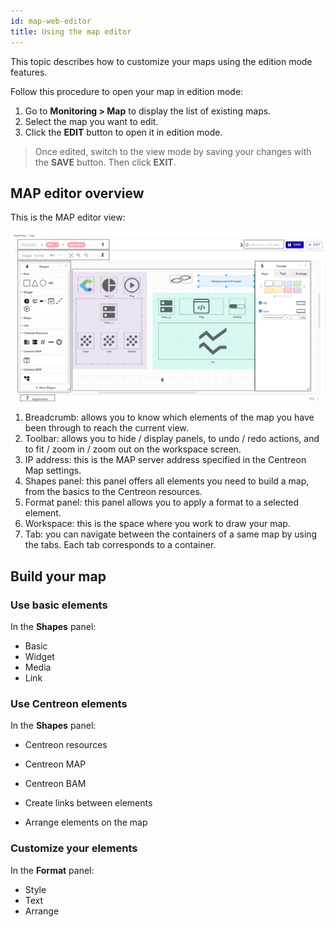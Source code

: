 ```yaml
---
id: map-web-editor
title: Using the map editor
---
```


This topic describes how to customize your maps using the edition mode features.

Follow this procedure to open your map in edition mode:

1. Go to **Monitoring > Map** to display the list of existing maps.
2. Select the map you want to edit.
3. Click the **EDIT** button to open it in edition mode.

> Once edited, switch to the view mode by saving your changes with the **SAVE** button. Then click **EXIT**.

## MAP editor overview

This is the MAP editor view:

![image](../assets/graph-views/ng/map-web-editor-description%2C.png)

1. Breadcrumb: allows you to know which elements of the map you have been through to reach the current view.
2. Toolbar: allows you to hide / display panels,  to undo / redo actions, and to fit / zoom in / zoom out on the workspace screen.
3. IP address: this is the MAP server address specified in the Centreon Map settings.
4. Shapes panel: this panel offers all elements you need to build a map, from the basics to the Centreon resources.
5. Format panel: this panel allows you to apply a format to a selected element.
6. Workspace: this is the space where you work to draw your map.
7. Tab: you can navigate between the containers of a same map by using the tabs. Each tab corresponds to a container.

## Build your map

### Use basic elements

In the **Shapes** panel:
- Basic
- Widget
- Media
- Link

### Use Centreon elements

In the **Shapes** panel:
- Centreon resources
- Centreon MAP
- Centreon BAM


- Create links between elements
- Arrange elements on the map

### Customize your elements

In the **Format** panel:
- Style
- Text
- Arrange
